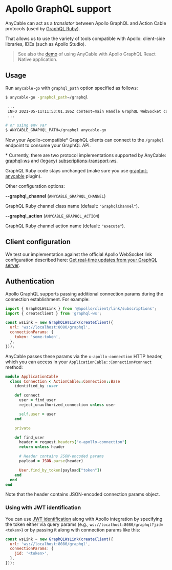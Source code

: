 # Apollo GraphQL support

<p class="pro-badge-header"></p>

AnyCable can act as a _translator_ between Apollo GraphQL and Action Cable protocols (used by [GraphQL Ruby][graphql-ruby]).

That allows us to use the variety of tools compatible with Apollo: client-side libraries, IDEs (such as Apollo Studio).

> See also the [demo](https://github.com/anycable/anycable_rails_demo/pull/18) of using AnyCable with Apollo GraphQL React Native application.

## Usage

Run `anycable-go` with `graphql_path` option specified as follows:

```sh
$ anycable-go -graphql_path=/graphql

 ...
 INFO 2021-05-11T11:53:01.186Z context=main Handle GraphQL WebSocket connections at http://localhost:8080/graphql
 ...

# or using env var
$ ANYCABLE_GRAPHQL_PATH=/graphql anycable-go
```

Now your Apollo-compatible\* GraphQL clients can connect to the `/graphql` endpoint to consume your GraphQL API.

\* Currently, there are two protocol implementations supported by AnyCable: [graphql-ws][] and (legacy) [subscriptions-transport-ws][].

GraphQL Ruby code stays unchanged (make sure you use [graphql-anycable][] plugin).

Other configuration options:

**--graphql_channel** (`ANYCABLE_GRAPHQL_CHANNEL`)

GraphQL Ruby channel class name (default: `"GraphqlChannel"`).

**--graphql_action** (`ANYCABLE_GRAPHQL_ACTION`)

GraphQL Ruby channel action name (default: `"execute"`).

## Client configuration

We test our implementation against the official Apollo WebSocket link configuration described here: [Get real-time updates from your GraphQL server][apollo-subscriptions].

## Authentication

Apollo GraphQL supports passing additional connection params during the connection establishment. For example:

```js
import { GraphQLWsLink } from '@apollo/client/link/subscriptions';
import { createClient } from 'graphql-ws';

const wsLink = new GraphQLWsLink(createClient({
  url: 'ws://localhost:8080/graphql',
  connectionParams: {
    token: 'some-token',
  },
}));
```

AnyCable passes these params via the `x-apollo-connection` HTTP header, which you can access in your `ApplicationCable::Connection#connect` method:

```ruby
module ApplicationCable
  class Connection < ActionCable::Connection::Base
    identified_by :user

    def connect
      user = find_user
      reject_unauthorized_connection unless user

      self.user = user
    end

    private

    def find_user
      header = request.headers["x-apollo-connection"]
      return unless header

      # Header contains JSON-encoded params
      payload = JSON.parse(header)

      User.find_by_token(payload["token"])
    end
  end
end
```

Note that the header contains JSON-encoded connection params object.

### Using with JWT identification

You can use [JWT identification](./jwt_identification.md) along with Apollo integration by specifying the token either via query params (e.g., `ws://localhost:8080/graphql?jid=<token>`) or by passing it along with connection params like this:

```js
const wsLink = new GraphQLWsLink(createClient({
  url: 'ws://localhost:8080/graphql',
  connectionParams: {
    jid: '<token>',
  },
}));
```

[subscriptions-transport-ws]: https://github.com/apollographql/subscriptions-transport-ws
[apollo-subscriptions]: https://www.apollographql.com/docs/react/data/subscriptions/
[graphql-ruby]: https://graphql-ruby.org
[graphql-anycable]: https://github.com/anycable/graphql-anycable
[graphql-ws]: https://github.com/enisdenjo/graphql-ws
